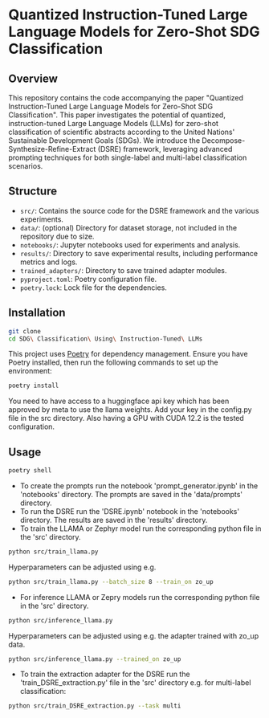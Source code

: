 # Quantized Instruction-Tuned Large Language Models for Zero-Shot SDG Classification

## Overview
This repository contains the code accompanying the paper "Quantized Instruction-Tuned Large Language Models for Zero-Shot SDG Classification". This paper investigates the potential of quantized, instruction-tuned Large Language Models (LLMs) for zero-shot classification of scientific abstracts according to the United Nations' Sustainable Development Goals (SDGs). We introduce the Decompose-Synthesize-Refine-Extract (DSRE) framework, leveraging advanced prompting techniques for both single-label and multi-label classification scenarios.

## Structure
- `src/`: Contains the source code for the DSRE framework and the various experiments.
- `data/`: (optional) Directory for dataset storage, not included in the repository due to size.
- `notebooks/`: Jupyter notebooks used for experiments and analysis.
- `results/`: Directory to save experimental results, including performance metrics and logs.
- `trained_adapters/`: Directory to save trained adapter modules.
- `pyproject.toml`: Poetry configuration file.
- `poetry.lock`: Lock file for the dependencies.

## Installation
```bash
git clone 
cd SDG\ Classification\ Using\ Instruction-Tuned\ LLMs
```

This project uses [Poetry](https://python-poetry.org/) for dependency management. Ensure you have Poetry installed, then run the following commands to set up the environment:

```bash
poetry install
```

You need to have access to a huggingface api key which has been approved by meta to use the llama weights. Add your key in the config.py file in the src directory.
Also having a GPU with CUDA 12.2 is the tested configuration.

## Usage

```bash
poetry shell
```

- To create the prompts run the notebook 'prompt_generator.ipynb' in the 'notebooks' directory. The prompts are saved in the 'data/prompts' directory. 
- To run the DSRE run the 'DSRE.ipynb' notebook in the 'notebooks' directory. The results are saved in the 'results' directory.
- To train the LLAMA or Zephyr model run the corresponding python file in the 'src' directory.
```bash
python src/train_llama.py
```
Hyperparameters can be adjusted using e.g.
```bash
python src/train_llama.py --batch_size 8 --train_on zo_up
```

- For inference LLAMA or Zepry models run the corresponding python file in the 'src' directory.
```bash
python src/inference_llama.py
```
Hyperparameters can be adjusted using e.g. the adapter trained with zo_up data.
```bash
python src/inference_llama.py --trained_on zo_up
```

- To train the extraction adapter for the DSRE run the 'train_DSRE_extraction.py' file in the 'src' directory e.g. for multi-label classification:
```bash
python src/train_DSRE_extraction.py --task multi
```
